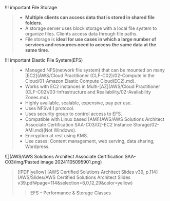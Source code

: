 
!!! important File Storage
> - **Multiple clients can access data that is stored in shared file folders**.
> - A storage server uses block storage with a local file system to organize files. Clients access data through file paths.
> - File storage is **ideal for use cases in which a large number of services and resources need to access the same data at the same time**.

!!! important Elastic File System(EFS)
> - Managed NFS(network file system) that can be mounted on many [EC2](AWS/Cloud Practitioner (CLF-C02)/02-Compute in the Cloud/01-Amazon Elastic Compute Cloud(EC2).md).
> - Works with EC2 instances in Multi-[AZ](AWS/Cloud Practitioner (CLF-C02)/03-Infrastructure and Realiability/02-Availability Zones.md).
> - Highly available, scalable, expensive, pay per use.
> - Uses NFSv4.1 protocol.
> - Uses security group to control access to EFS.
> - Compatible with Linux based [AMI](AWS/AWS Solutions Architect Associate Certification SAA-C03/02-EC2 Instance Storage/02-AMI.md)(Not Windows).
> - Encryption at rest using KMS.
> - Use cases: Content management, web serving, data sharing, Wordpress.

![](AWS/AWS Solutions Architect Associate Certification SAA-C03/img/Pasted image 20241105095901.png)

> [!PDF|yellow] [AWS Certified Solutions Architect Slides v39, p.114](AWS/Slides/AWS Certified Solutions Architect Slides v39.pdf#page=114&selection=8,0,12,29&color=yellow)
> > EFS – Performance & Storage Classes
> 
> 
